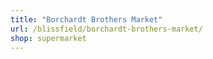 ```yaml
---
title: "Borchardt Brothers Market"
url: /blissfield/borchardt-brothers-market/
shop: supermarket
---
```

